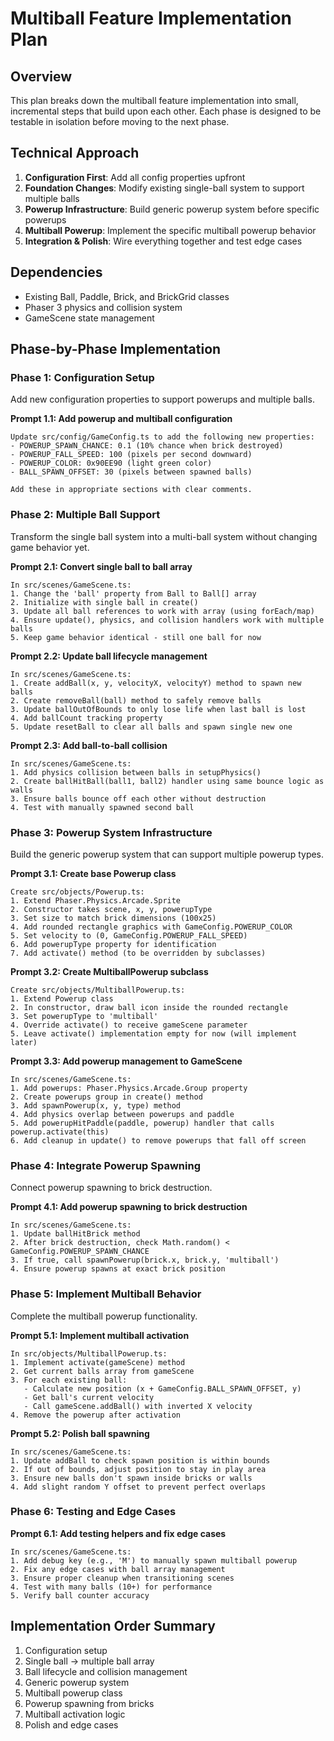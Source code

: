 # Multiball Feature Implementation Plan

## Overview
This plan breaks down the multiball feature implementation into small, incremental steps that build upon each other. Each phase is designed to be testable in isolation before moving to the next phase.

## Technical Approach
1. **Configuration First**: Add all config properties upfront
2. **Foundation Changes**: Modify existing single-ball system to support multiple balls
3. **Powerup Infrastructure**: Build generic powerup system before specific powerups
4. **Multiball Powerup**: Implement the specific multiball powerup behavior
5. **Integration & Polish**: Wire everything together and test edge cases

## Dependencies
- Existing Ball, Paddle, Brick, and BrickGrid classes
- Phaser 3 physics and collision system
- GameScene state management

## Phase-by-Phase Implementation

### Phase 1: Configuration Setup
Add new configuration properties to support powerups and multiple balls.

**Prompt 1.1: Add powerup and multiball configuration**
```
Update src/config/GameConfig.ts to add the following new properties:
- POWERUP_SPAWN_CHANCE: 0.1 (10% chance when brick destroyed)
- POWERUP_FALL_SPEED: 100 (pixels per second downward)
- POWERUP_COLOR: 0x90EE90 (light green color)
- BALL_SPAWN_OFFSET: 30 (pixels between spawned balls)

Add these in appropriate sections with clear comments.
```

### Phase 2: Multiple Ball Support
Transform the single ball system into a multi-ball system without changing game behavior yet.

**Prompt 2.1: Convert single ball to ball array**
```
In src/scenes/GameScene.ts:
1. Change the 'ball' property from Ball to Ball[] array
2. Initialize with single ball in create()
3. Update all ball references to work with array (using forEach/map)
4. Ensure update(), physics, and collision handlers work with multiple balls
5. Keep game behavior identical - still one ball for now
```

**Prompt 2.2: Update ball lifecycle management**
```
In src/scenes/GameScene.ts:
1. Create addBall(x, y, velocityX, velocityY) method to spawn new balls
2. Create removeBall(ball) method to safely remove balls
3. Update ballOutOfBounds to only lose life when last ball is lost
4. Add ballCount tracking property
5. Update resetBall to clear all balls and spawn single new one
```

**Prompt 2.3: Add ball-to-ball collision**
```
In src/scenes/GameScene.ts:
1. Add physics collision between balls in setupPhysics()
2. Create ballHitBall(ball1, ball2) handler using same bounce logic as walls
3. Ensure balls bounce off each other without destruction
4. Test with manually spawned second ball
```

### Phase 3: Powerup System Infrastructure
Build the generic powerup system that can support multiple powerup types.

**Prompt 3.1: Create base Powerup class**
```
Create src/objects/Powerup.ts:
1. Extend Phaser.Physics.Arcade.Sprite
2. Constructor takes scene, x, y, powerupType
3. Set size to match brick dimensions (100x25)
4. Add rounded rectangle graphics with GameConfig.POWERUP_COLOR
5. Set velocity to (0, GameConfig.POWERUP_FALL_SPEED)
6. Add powerupType property for identification
7. Add activate() method (to be overridden by subclasses)
```

**Prompt 3.2: Create MultiballPowerup subclass**
```
Create src/objects/MultiballPowerup.ts:
1. Extend Powerup class
2. In constructor, draw ball icon inside the rounded rectangle
3. Set powerupType to 'multiball'
4. Override activate() to receive gameScene parameter
5. Leave activate() implementation empty for now (will implement later)
```

**Prompt 3.3: Add powerup management to GameScene**
```
In src/scenes/GameScene.ts:
1. Add powerups: Phaser.Physics.Arcade.Group property
2. Create powerups group in create() method
3. Add spawnPowerup(x, y, type) method
4. Add physics overlap between powerups and paddle
5. Add powerupHitPaddle(paddle, powerup) handler that calls powerup.activate(this)
6. Add cleanup in update() to remove powerups that fall off screen
```

### Phase 4: Integrate Powerup Spawning
Connect powerup spawning to brick destruction.

**Prompt 4.1: Add powerup spawning to brick destruction**
```
In src/scenes/GameScene.ts:
1. Update ballHitBrick method
2. After brick destruction, check Math.random() < GameConfig.POWERUP_SPAWN_CHANCE
3. If true, call spawnPowerup(brick.x, brick.y, 'multiball')
4. Ensure powerup spawns at exact brick position
```

### Phase 5: Implement Multiball Behavior
Complete the multiball powerup functionality.

**Prompt 5.1: Implement multiball activation**
```
In src/objects/MultiballPowerup.ts:
1. Implement activate(gameScene) method
2. Get current balls array from gameScene
3. For each existing ball:
   - Calculate new position (x + GameConfig.BALL_SPAWN_OFFSET, y)
   - Get ball's current velocity
   - Call gameScene.addBall() with inverted X velocity
4. Remove the powerup after activation
```

**Prompt 5.2: Polish ball spawning**
```
In src/scenes/GameScene.ts:
1. Update addBall to check spawn position is within bounds
2. If out of bounds, adjust position to stay in play area
3. Ensure new balls don't spawn inside bricks or walls
4. Add slight random Y offset to prevent perfect overlaps
```

### Phase 6: Testing and Edge Cases

**Prompt 6.1: Add testing helpers and fix edge cases**
```
In src/scenes/GameScene.ts:
1. Add debug key (e.g., 'M') to manually spawn multiball powerup
2. Fix any edge cases with ball array management
3. Ensure proper cleanup when transitioning scenes
4. Test with many balls (10+) for performance
5. Verify ball counter accuracy
```

## Implementation Order Summary
1. Configuration setup
2. Single ball → multiple ball array
3. Ball lifecycle and collision management  
4. Generic powerup system
5. Multiball powerup class
6. Powerup spawning from bricks
7. Multiball activation logic
8. Polish and edge cases